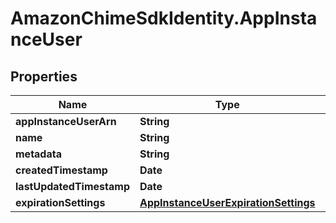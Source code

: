 # AmazonChimeSdkIdentity.AppInstanceUser

## Properties

Name | Type | Description | Notes
------------ | ------------- | ------------- | -------------
**appInstanceUserArn** | **String** |  | [optional] 
**name** | **String** |  | [optional] 
**metadata** | **String** |  | [optional] 
**createdTimestamp** | **Date** |  | [optional] 
**lastUpdatedTimestamp** | **Date** |  | [optional] 
**expirationSettings** | [**AppInstanceUserExpirationSettings**](AppInstanceUserExpirationSettings.md) |  | [optional] 


